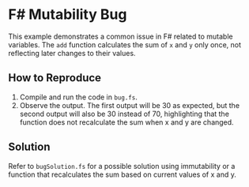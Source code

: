 # F# Mutability Bug

This example demonstrates a common issue in F# related to mutable variables. The `add` function calculates the sum of `x` and `y` only once, not reflecting later changes to their values.

## How to Reproduce

1. Compile and run the code in `bug.fs`.
2. Observe the output. The first output will be 30 as expected, but the second output will also be 30 instead of 70, highlighting that the function does not recalculate the sum when x and y are changed.

## Solution

Refer to `bugSolution.fs` for a possible solution using immutability or a function that recalculates the sum based on current values of x and y.
